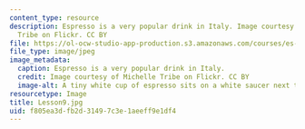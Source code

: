 ```yaml
---
content_type: resource
description: Espresso is a very popular drink in Italy. Image courtesy of Michelle
  Tribe on Flickr. CC BY
file: https://ol-ocw-studio-app-production.s3.amazonaws.com/courses/es-s41-speak-italian-with-your-mouth-full-spring-2012/f805ea3dfb2d31497c3e1aeeff9e1df4_Lesson9.jpg
file_type: image/jpeg
image_metadata:
  caption: Espresso is a very popular drink in Italy.
  credit: Image courtesy of Michelle Tribe on Flickr. CC BY
  image-alt: A tiny white cup of espresso sits on a white saucer next to a spoon.
resourcetype: Image
title: Lesson9.jpg
uid: f805ea3d-fb2d-3149-7c3e-1aeeff9e1df4
---
```

